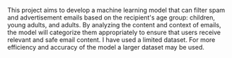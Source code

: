 

This project aims to develop a machine learning model that can filter spam and advertisement emails based on the recipient's age group: children, young adults, and adults. By analyzing the content and context of emails, the model will categorize them appropriately to ensure that users receive relevant and safe email content.
I have used a limited dataset. For more efficiency and accuracy of the model a larger dataset may be used.
